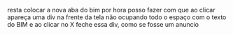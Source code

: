 resta colocar a nova aba do bim
por hora posso fazer com que ao clicar apareça uma div na frente da tela não ocupando todo o espaço com o texto do BIM e ao clicar no X feche essa div, como se fosse um anuncio